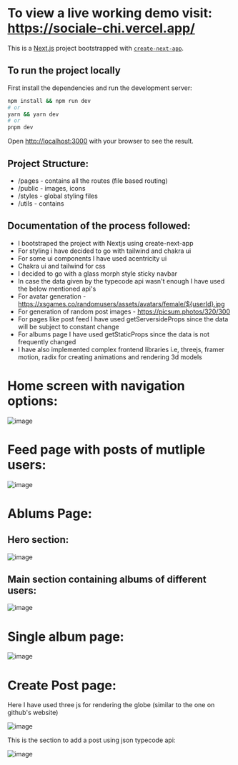# To view a live working demo visit: https://sociale-chi.vercel.app/

This is a [Next.js](https://nextjs.org/) project bootstrapped with [`create-next-app`](https://github.com/vercel/next.js/tree/canary/packages/create-next-app).

## To run the project locally

First install the dependencies and run the development server:

```bash
npm install && npm run dev
# or
yarn && yarn dev
# or
pnpm dev
```

Open [http://localhost:3000](http://localhost:3000) with your browser to see the result.

## Project Structure:

- /pages - contains all the routes (file based routing)
- /public - images, icons
- /styles - global styling files
- /utils - contains 

## Documentation of the process followed:

- I bootstraped the project with Nextjs using create-next-app
- For styling i have decided to go with tailwind and chakra ui
- For some ui components I have used acentricity ui
- Chakra ui and tailwind for css
- I decided to go with a glass morph style sticky navbar
- In case the data given by the typecode api wasn't enough I have used the below mentioned api's
- For avatar generation - https://xsgames.co/randomusers/assets/avatars/female/${userId}.jpg
- For generation of random post images - https://picsum.photos/320/300
- For pages like post feed I have used getServersideProps since the data will be subject to constant change
- For  albums page I have used getStaticProps since the data is not frequently changed
- I have also implemented complex frontend libraries i.e, threejs, framer motion, radix for creating animations and rendering 3d models 

# Home screen with navigation options:

![image](https://github.com/lorstenoplo/sociale/assets/69671750/342f0d15-992d-42e4-a527-2f9262cb49bf)

# Feed page with posts of mutliple users:

![image](https://github.com/lorstenoplo/sociale/assets/69671750/3825865e-f21a-422c-9ef9-3a5e986c37b4)

# Ablums Page:

## Hero section:
![image](https://github.com/lorstenoplo/sociale/assets/69671750/8722f9a9-2d91-488a-9a91-89ef6385ab32)

## Main section containing albums of different users:
![image](https://github.com/lorstenoplo/sociale/assets/69671750/6e9e06ef-582e-4ceb-98eb-132a205d9579)

# Single album page:

![image](https://github.com/lorstenoplo/sociale/assets/69671750/5d4c5ef9-d03d-4859-93ee-fdc56d54cfef)


# Create Post page:

Here I have used three js for rendering the globe (similar to the one on github's website)

![image](https://github.com/lorstenoplo/sociale/assets/69671750/4d5de698-3c2b-41fa-bcc1-426107c693ff)

This is the section to add a post using json typecode api:

![image](https://github.com/lorstenoplo/sociale/assets/69671750/51d6e850-ff0d-4d67-87f6-436546a1b184)


